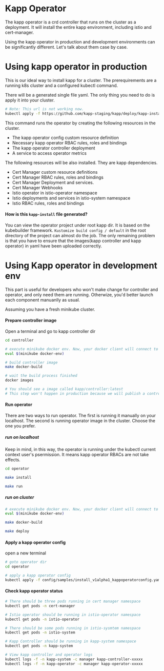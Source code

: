 # Kapp Operator

The kapp operator is a crd controller that runs on the cluster as a deployment. It will install the entire kapp environment, including istio and cert-manager.

Using the kapp operator in production and development environments can be significantly different. Let's talk about them case by case.

# Using kapp operator in production

This is our ideal way to install kapp for a cluster. The prerequirements are a running k8s cluster and a configured kubectl command.

There will be a generated single file yaml. The only thing you need to do is apply it into your cluster.

```bash
# Note: This url is not working now.
kubectl apply -f https://github.com/kapp-staging/kapp/deploy/kapp-install.yaml
```

This command runs the operator by creating the following resources in the cluster.
- The kapp operator config custom resource definition
- Necessary kapp operator RBAC rules, roles and bindings
- The kapp operator controller deployment
- A service to access operator metrics

The following resources will be also installed. They are kapp dependencies.
- Cert Manager custom resource definitions
- Cert Manager RBAC rules, roles and bindings
- Cert Manager Deployment and services.
- Cert Manager Webhooks
- Istio operator in istio-operator namespace
- Istio deployments and services in istio-system namespace
- Istio RBAC rules, roles and bindings

#### How is this `kapp-install` file generated?

You can view the operator project under root kapp dir. It is based on the kubebuilder framework. `Kustomize build config / default` in the root directory of the project can almost do the job. The only remaining problem is that you have to ensure that the images(kapp controller and kapp operator) in yaml have been uploaded correctly.

# Using Kapp operator in development env

This part is useful for developers who won't make change for controller and operator, and only need them are running. Otherwize, you'd better launch each component manuanlly as usual.

Assuming you have a fresh minikube cluster.

#### Prepare controller image

Open a terminal and go to kapp controller dir

```bash
cd controller

# execute minikube docker env. Now, your docker client will connect to the dockerd in minkube virtual machine.
eval $(minikube docker-env)

# build controller image
make docker-build

# wait the build process finished
docker images

# You should see a image called kapp/controller:latest
# This step won't happen in production because we will publish a controller image on docker hub.
```

#### Run operator

There are two ways to run operator. The first is running it manually on your localhost. The second is running operator image in the cluster. Choose the one you prefer.

##### run on localhost

Keep in mind, in this way, the operator is running under the kubectl current context user's psermission. It means kapp operator RBACs are not take effects.

```bash
cd operator

make install

make run
```

##### run on cluster

```bash
# execute minikube docker env. Now, your docker client will connect to the dockerd in minkube virtual machine.
eval $(minikube docker-env)

make docker-build

make deploy
```

#### Apply a kapp operator config

open a new terminal

```bash
# goto operator dir
cd operator

# apply a kapp operator config
kubectl apply -f config/samples/install_v1alpha1_kappoperatorconfig.yaml
```

#### Check kapp operator status

```bash
# There should be three pods running in cert manager namespace
kubectl get pods -n cert-manager

# Istio operator should be running in istio-operator namespace
kubectl get pods -n istio-operator

# There should be some pods running in istio-sysmtem namespace
kubectl get pods -n istio-system

# Kapp Controller should be running in kapp-system namespace
kubectl get pods -n kapp-system

# View kapp controller and operator logs
kubectl logs -f -n kapp-system -c manager kapp-controller-xxxxx
kubectl logs -f -n kapp-operator -c manager kapp-operator-xxxxx
```